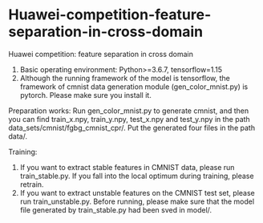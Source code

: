 # Huawei-competition-feature-separation-in-cross-domain
Huawei competition: feature separation in cross domain

1. Basic operating environment: Python>=3.6.7, tensorflow=1.15
2. Although the running framework of the model is tensorflow, the framework of cmnist data generation module (gen_color_mnist.py) is pytorch. Please make sure you install it.

Preparation works: Run gen_color_mnist.py to generate cmnist, and then you can find train_x.npy, train_y.npy, test_x.npy and test_y.npy in the path data_sets/cmnist/fgbg_cmnist_cpr/. Put the generated four files in the path data/.

Training: 
1. If you want to extract stable features in CMNIST data, please run train_stable.py. If you fall into the local optimum during training, please retrain. 
2. If you want to extract unstable features on the CMNIST test set, please run train_unstable.py. Before running, please make sure that the model file generated by train_stable.py had been sved in model/.
